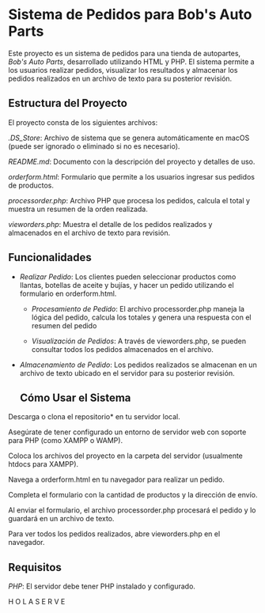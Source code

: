 # Sistema de Pedidos para Bob's Auto Parts
Este proyecto es un sistema de pedidos para una tienda de autopartes, *Bob's Auto Parts*, desarrollado utilizando HTML y PHP.
El sistema permite a los usuarios realizar pedidos, visualizar los resultados y almacenar los pedidos realizados en un
archivo de texto para su posterior revisión.

## Estructura del Proyecto
El proyecto consta de los siguientes archivos:

*.DS_Store*: Archivo de sistema que se genera automáticamente en macOS (puede ser ignorado o eliminado si no es necesario).

*README.md*: Documento con la descripción del proyecto y detalles de uso.

*orderform.html*: Formulario que permite a los usuarios ingresar sus pedidos de productos.

*processorder.php*: Archivo PHP que procesa los pedidos, calcula el total y muestra un resumen de la orden realizada.

*vieworders.php*: Muestra el detalle de los pedidos realizados y almacenados en el archivo de texto para revisión.

## Funcionalidades

- *Realizar Pedido*: Los clientes pueden seleccionar productos como llantas, botellas de aceite y bujías, y hacer un pedido
   utilizando el formulario en orderform.html.

  - *Procesamiento de Pedido*: El archivo processorder.php maneja la lógica del pedido, calcula los totales y genera una
   respuesta con el resumen del pedido

   - *Visualización de Pedidos*: A través de vieworders.php, se pueden consultar todos los pedidos almacenados en el archivo.

- *Almacenamiento de Pedido*: Los pedidos realizados se almacenan en un archivo de texto ubicado en el servidor para su
  posterior revisión.

  ## Cómo Usar el Sistema
Descarga o clona el repositorio* en tu servidor local.

Asegúrate de tener configurado un entorno de servidor web con soporte para PHP (como XAMPP o WAMP).

Coloca los archivos del proyecto en la carpeta del servidor (usualmente htdocs para XAMPP).

Navega a orderform.html en tu navegador para realizar un pedido.

Completa el formulario con la cantidad de productos y la dirección de envío.

Al enviar el formulario, el archivo processorder.php procesará el pedido y lo guardará en un archivo de texto.

 Para ver todos los pedidos realizados, abre vieworders.php en el navegador.

 ## Requisitos

 *PHP*: El servidor debe tener PHP instalado y configurado.

 H O L A S E R V E 
